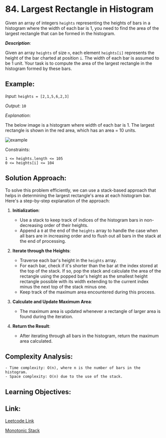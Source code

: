 # 84. Largest Rectangle in Histogram

Given an array of integers `heights` representing the heights of bars in a histogram where the width of each bar is 1, you need to find the area of the largest rectangle that can be formed in the histogram.

**_Description_**:

Given an array `heights` of size `n`, each element `heights[i]` represents the height of the bar charted at position `i`. The width of each bar is assumed to be 1 unit. Your task is to compute the area of the largest rectangle in the histogram formed by these bars.

## Example:

_Input_: `heights = [2,1,5,6,2,3]`

_Output_: `10`

_Explanation_: 

The below image is a histogram where width of each bar is 1.
The largest rectangle is shown in the red area, which has an area = 10 units.

![example ](https://assets.leetcode.com/uploads/2021/01/04/histogram.jpg)

Constraints:

    1 <= heights.length <= 105
    0 <= heights[i] <= 104


## Solution Approach:
To solve this problem efficiently, we can use a stack-based approach that helps in determining the largest rectangle's area at each histogram bar. Here's a step-by-step explanation of the approach:

1. **Initialization**:
   - Use a stack to keep track of indices of the histogram bars in non-decreasing order of their heights.
   - Append a `0` at the end of the `heights` array to handle the case when all bars are in increasing order and to flush out all bars in the stack at the end of processing.

2. **Iterate through the Heights**:
   - Traverse each bar's height in the `heights` array.
   - For each bar, check if it's shorter than the bar at the index stored at the top of the stack. If so, pop the stack and calculate the area of the rectangle using the popped bar's height as the smallest height rectangle possible with its width extending to the current index minus the next top of the stack minus one.
   - Keep track of the maximum area encountered during this process.

3. **Calculate and Update Maximum Area**:
   - The maximum area is updated whenever a rectangle of larger area is found during the iteration.

4. **Return the Result**:
   - After iterating through all bars in the histogram, return the maximum area calculated.

## Complexity Analysis:
    - Time complexity: O(n), where n is the number of bars in the histogram.
    - Space complexity: O(n) due to the use of the stack.

## Learning Objectives:

<!-- TODO
The must be in a bullet point
-->

## Link:

[Leetcode Link](https://leetcode.com/problems/largest-rectangle-in-histogram/description/)

[Monotonic Stack](https://en.wikipedia.org/wiki/Monotone_priority_queue)
